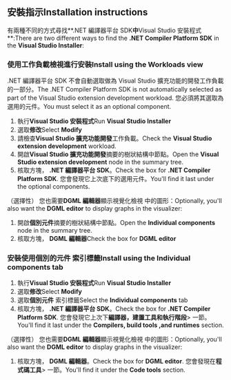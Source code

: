 ## <a name="installation-instructions"></a><span data-ttu-id="50464-101">安裝指示</span><span class="sxs-lookup"><span data-stu-id="50464-101">Installation instructions</span></span> 

<span data-ttu-id="50464-102">有兩種不同的方式尋找**.NET 編譯器平台 SDK**中**Visual Studio 安裝程式**:</span><span class="sxs-lookup"><span data-stu-id="50464-102">There are two different ways to find the **.NET Compiler Platform SDK** in the **Visual Studio Installer**:</span></span>

### <a name="install-using-the-workloads-view"></a><span data-ttu-id="50464-103">使用工作負載檢視進行安裝</span><span class="sxs-lookup"><span data-stu-id="50464-103">Install using the Workloads view</span></span>

<span data-ttu-id="50464-104">.NET 編譯器平台 SDK 不會自動選取做為 Visual Studio 擴充功能的開發工作負載的一部分。</span><span class="sxs-lookup"><span data-stu-id="50464-104">The .NET Compiler Platform SDK is not automatically selected as part of the Visual Studio extension development workload.</span></span> <span data-ttu-id="50464-105">您必須將其選取為選用的元件。</span><span class="sxs-lookup"><span data-stu-id="50464-105">You must select it as an optional component.</span></span>

1. <span data-ttu-id="50464-106">執行**Visual Studio 安裝程式**</span><span class="sxs-lookup"><span data-stu-id="50464-106">Run **Visual Studio Installer**</span></span> 
1. <span data-ttu-id="50464-107">選取**修改**</span><span class="sxs-lookup"><span data-stu-id="50464-107">Select **Modify**</span></span> 
1. <span data-ttu-id="50464-108">請檢查**Visual Studio 擴充功能開發**工作負載。</span><span class="sxs-lookup"><span data-stu-id="50464-108">Check the **Visual Studio extension development** workload.</span></span>
1. <span data-ttu-id="50464-109">開啟**Visual Studio 擴充功能開發**摘要的樹狀結構中節點。</span><span class="sxs-lookup"><span data-stu-id="50464-109">Open the **Visual Studio extension development** node in the summary tree.</span></span>
1. <span data-ttu-id="50464-110">核取方塊， **.NET 編譯器平台 SDK**。</span><span class="sxs-lookup"><span data-stu-id="50464-110">Check the box for **.NET Compiler Platform SDK**.</span></span> <span data-ttu-id="50464-111">您會發現它上次底下的選用元件。</span><span class="sxs-lookup"><span data-stu-id="50464-111">You'll find it last under the optional components.</span></span>

<span data-ttu-id="50464-112">（選擇性） 您也需要**DGML 編輯器**顯示視覺化檢視 中的圖形：</span><span class="sxs-lookup"><span data-stu-id="50464-112">Optionally, you'll also want the **DGML editor** to display graphs in the visualizer:</span></span>

1. <span data-ttu-id="50464-113">開啟**個別元件**摘要的樹狀結構中節點。</span><span class="sxs-lookup"><span data-stu-id="50464-113">Open the **Individual components** node in the summary tree.</span></span>
1. <span data-ttu-id="50464-114">核取方塊， **DGML 編輯器**</span><span class="sxs-lookup"><span data-stu-id="50464-114">Check the box for **DGML editor**</span></span>

### <a name="install-using-the-individual-components-tab"></a><span data-ttu-id="50464-115">安裝使用個別的元件 索引標籤</span><span class="sxs-lookup"><span data-stu-id="50464-115">Install using the Individual components tab</span></span>

1. <span data-ttu-id="50464-116">執行**Visual Studio 安裝程式**</span><span class="sxs-lookup"><span data-stu-id="50464-116">Run **Visual Studio Installer**</span></span> 
1. <span data-ttu-id="50464-117">選取**修改**</span><span class="sxs-lookup"><span data-stu-id="50464-117">Select **Modify**</span></span> 
1. <span data-ttu-id="50464-118">選取**個別元件** 索引標籤</span><span class="sxs-lookup"><span data-stu-id="50464-118">Select the **Individual components** tab</span></span> 
1. <span data-ttu-id="50464-119">核取方塊， **.NET 編譯器平台 SDK**。</span><span class="sxs-lookup"><span data-stu-id="50464-119">Check the box for **.NET Compiler Platform SDK**.</span></span> <span data-ttu-id="50464-120">您會發現它上次下**編譯器，建置工具和執行階段**> 一節。</span><span class="sxs-lookup"><span data-stu-id="50464-120">You'll find it last under the **Compilers, build tools ,and runtimes** section.</span></span>

<span data-ttu-id="50464-121">（選擇性） 您也需要**DGML 編輯器**顯示視覺化檢視 中的圖形：</span><span class="sxs-lookup"><span data-stu-id="50464-121">Optionally, you'll also want the **DGML editor** to display graphs in the visualizer:</span></span>

1. <span data-ttu-id="50464-122">核取方塊， **DGML 編輯器**。</span><span class="sxs-lookup"><span data-stu-id="50464-122">Check the box for **DGML editor**.</span></span> <span data-ttu-id="50464-123">您會發現在**程式碼工具**> 一節。</span><span class="sxs-lookup"><span data-stu-id="50464-123">You'll find it under the **Code tools** section.</span></span>
